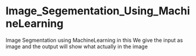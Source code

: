 # Image_Segementation_Using_MachineLearning
Image Segmentation using MachineLearning in this We give the input as image and the output will show what actually in the image
